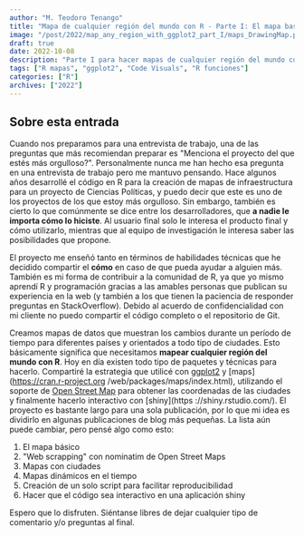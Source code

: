 ```yaml
---
author: "M. Teodoro Tenango"
title: "Mapa de cualquier región del mundo con R - Parte I: El mapa base"
image: "/post/2022/map_any_region_with_ggplot2_part_I/maps_DrawingMap.png"
draft: true
date: 2022-10-08
description: "Parte I para hacer mapas de cualquier región del mundo con R utilizando las librerías ggplot2 y maps"
tags: ["R mapas", "ggplot2", "Code Visuals", "R funciones"]
categories: ["R"]
archives: ["2022"]
---
```


## Sobre esta entrada

Cuando nos preparamos para una entrevista de trabajo, una de las preguntas que más recomiendan preparar es "Menciona el proyecto del que estés más orgulloso?". Personalmente nunca me han hecho esa pregunta en una entrevista de trabajo pero me mantuvo pensando. Hace algunos años desarrollé el código en R para la creación de mapas de infraestructura para un proyecto de Ciencias Políticas, y puedo decir que este es uno de los proyectos de los que estoy más orgulloso. Sin embargo, también es cierto lo que comúnmente se dice entre los desarrolladores, que **a nadie le importa cómo lo hiciste**. Al usuario final solo le interesa el producto final y cómo utilizarlo, mientras que al equipo de investigación le interesa saber las posibilidades que propone.

El proyecto me enseñó tanto en términos de habilidades técnicas que he decidido compartir el **cómo** en caso de que pueda ayudar a alguien más. También es mi forma de contribuir a la comunidad de R, ya que yo mismo aprendí R y programación gracias a las amables personas que publican su experiencia en la web (y también a los que tienen la paciencia de responder preguntas en StackOverflow). Debido al acuerdo de confidencialidad con mi cliente no puedo compartir el código completo o el repositorio de Git.

Creamos mapas de datos que muestran los cambios durante un período de tiempo para diferentes países y orientados a todo tipo de ciudades. Esto básicamente significa que necesitamos **mapear cualquier región del mundo con R**. Hoy en día existen todo tipo de paquetes y técnicas para hacerlo. Compartiré la estrategia que utilicé con [ggplot2](https://cran.r-project.org/web/packages/ggplot2/index.html) y [maps](https://cran.r-project.org /web/packages/maps/index.html), utilizando el soporte de [Open Street Map](https://www.openstreetmap.org/) para obtener las coordenadas de las ciudades y finalmente hacerlo interactivo con [shiny](https ://shiny.rstudio.com/). El proyecto es bastante largo para una sola publicación, por lo que mi idea es dividirlo en algunas publicaciones de blog más pequeñas. La lista aún puede cambiar, pero pensé algo como esto:

1. El mapa básico
2. "Web scrapping" con nominatim de Open Street Maps
3. Mapas con ciudades
4. Mapas dinámicos en el tiempo
5. Creación de un solo script para facilitar reproducibilidad
6. Hacer que el código sea interactivo en una aplicación shiny

Espero que lo disfruten. Siéntanse libres de dejar cualquier tipo de comentario y/o preguntas al final.
